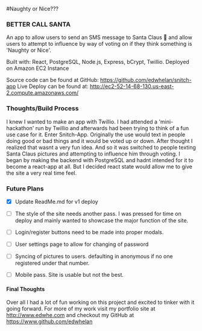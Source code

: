 #Naughty or Nice???
### BETTER CALL SANTA

An app to allow users to send an SMS message to Santa Claus :santa: and allow users to attempt to influence by way of voting on if they think something is 'Naughty or Nice'.

Built with: React, PostgreSQL, Node.js, Express, bCrypt, Twillio.
Deployed on Amazon EC2 Instance

Source code can be found at GitHub: https://github.com/edwhelan/snitch-app
Live Deploy can be found at: http://ec2-52-14-68-130.us-east-2.compute.amazonaws.com/

### Thoughts/Build Process
I knew I wanted to make an app with Twillio. I had attended a 'mini-hackathon' run by Twillio and afterwards had been trying to think of a fun use case for it. Enter Snitch-App. Originally the use would text in people doing good or bad things and it would be voted up or down. After thought I realized that wasnt a very fun idea. And so it was switched to people texting Santa Claus pictures and attempting to influence him through voting. I began by making the backend with PostgreSQL and hadnt intended for it to become a react-app at all. But I decided react state would allow me to give the site a very real time feel. 

### Future Plans
- [X] Update ReadMe.md for v1 deploy
- [ ] The style of the site needs another pass. I was pressed for time on deploy and mainly wanted to showcase the major function of the site. 
- [ ] Login/register buttons need to be made into proper modals.
- [ ] User settings page to allow for changing of password
- [ ] Syncing of pictures to users. defaulting in anonymous if no one registered under that number.
- [ ] Mobile pass. Site is usable but not the best.


#### Final Thoughts
Over all I had a lot of fun working on this project and excited to tinker with it going forward. 
For more of my work visit my portfolio site at http://www.edwhe.com and checkout my GitHub at https://www.github.com/edwhelan
